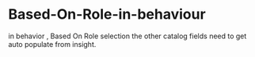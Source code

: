 # Based-On-Role-in-behaviour
in behavior , Based On Role selection the other catalog fields need to get auto populate from insight.

